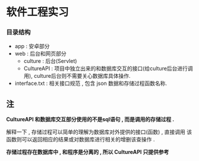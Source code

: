 # 软件工程实习

### 目录结构
- app : 安卓部分
- web : 后台和网页部分
	- culture : 后台(Servlet)
	- CultureAPI : 项目中独立出来的和数据库交互的接口(给culture后台进行调用),
	culture后台则不需要关心数据库具体操作.
- interface.txt : 相关接口规范 , 包含 json 数据和存储过程函数名称.

## 注
**CultureAPI 和数据库交互部分使用的不是sql语句 , 而是调用的存储过程 .**

解释一下 , 存储过程可以简单的理解为数据库对外提供的接口(函数) , 直接调用
该函数则可以返回相应的结果或对数据库进行相关的增删该查操作 .

**存储过程存在数据库中 , 和程序是分离的 , 所以 CultureAPI 只提供参考**
